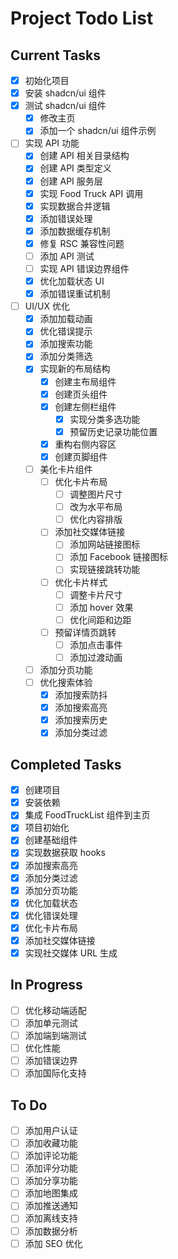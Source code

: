 # Project Todo List

## Current Tasks
- [x] 初始化项目
- [x] 安装 shadcn/ui 组件
- [x] 测试 shadcn/ui 组件
  - [x] 修改主页
  - [x] 添加一个 shadcn/ui 组件示例
- [ ] 实现 API 功能
  - [x] 创建 API 相关目录结构
  - [x] 创建 API 类型定义
  - [x] 创建 API 服务层
  - [x] 实现 Food Truck API 调用
  - [x] 实现数据合并逻辑
  - [x] 添加错误处理
  - [x] 添加数据缓存机制
  - [x] 修复 RSC 兼容性问题
  - [ ] 添加 API 测试
  - [ ] 实现 API 错误边界组件
  - [x] 优化加载状态 UI
  - [x] 添加错误重试机制
- [ ] UI/UX 优化
  - [x] 添加加载动画
  - [x] 优化错误提示
  - [x] 添加搜索功能
  - [x] 添加分类筛选
  - [x] 实现新的布局结构
    - [x] 创建主布局组件
    - [x] 创建页头组件
    - [x] 创建左侧栏组件
      - [x] 实现分类多选功能
      - [x] 预留历史记录功能位置
    - [x] 重构右侧内容区
    - [x] 创建页脚组件
  - [ ] 美化卡片组件
    - [ ] 优化卡片布局
      - [ ] 调整图片尺寸
      - [ ] 改为水平布局
      - [ ] 优化内容排版
    - [ ] 添加社交媒体链接
      - [ ] 添加网站链接图标
      - [ ] 添加 Facebook 链接图标
      - [ ] 实现链接跳转功能
    - [ ] 优化卡片样式
      - [ ] 调整卡片尺寸
      - [ ] 添加 hover 效果
      - [ ] 优化间距和边距
    - [ ] 预留详情页跳转
      - [ ] 添加点击事件
      - [ ] 添加过渡动画
  - [ ] 添加分页功能
  - [ ] 优化搜索体验
    - [x] 添加搜索防抖
    - [x] 添加搜索高亮
    - [x] 添加搜索历史
    - [x] 添加分类过滤

## Completed Tasks
- [x] 创建项目
- [x] 安装依赖
- [x] 集成 FoodTruckList 组件到主页
- [x] 项目初始化
- [x] 创建基础组件
- [x] 实现数据获取 hooks
- [x] 添加搜索高亮
- [x] 添加分类过滤
- [x] 添加分页功能
- [x] 优化加载状态
- [x] 优化错误处理
- [x] 优化卡片布局
- [x] 添加社交媒体链接
- [x] 实现社交媒体 URL 生成

## In Progress
- [ ] 优化移动端适配
- [ ] 添加单元测试
- [ ] 添加端到端测试
- [ ] 优化性能
- [ ] 添加错误边界
- [ ] 添加国际化支持

## To Do
- [ ] 添加用户认证
- [ ] 添加收藏功能
- [ ] 添加评论功能
- [ ] 添加评分功能
- [ ] 添加分享功能
- [ ] 添加地图集成
- [ ] 添加推送通知
- [ ] 添加离线支持
- [ ] 添加数据分析
- [ ] 添加 SEO 优化 